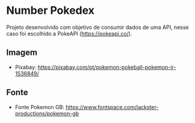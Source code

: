 # Number Pokedex

Projeto desenvolvido com objetivo de consumir dados de uma API, nesse caso foi escolhido a PokeAPI (https://pokeapi.co/).

## Imagem
- Pixabay: https://pixabay.com/pt/pokemon-pokeball-pokemon-ir-1536849/

## Fonte
- Fonte Pokemon GB: https://www.fontspace.com/jackster-productions/pokemon-gb
